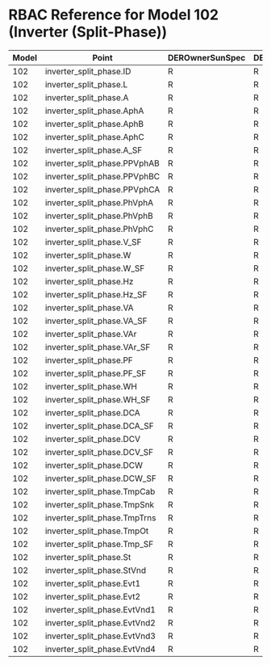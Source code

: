 # RBAC Reference for Model 102 (Inverter (Split-Phase))

| Model | Point | DEROwnerSunSpec | DERInstallerSunSpec | DERVendorSunSpec | ServiceProviderSunSpec | GridOperatorSunSpec |
|-------|-------|------------------|---------------------|------------------|------------------------|---------------------|
| 102 | inverter_split_phase.ID | R | R | R | R | R |
| 102 | inverter_split_phase.L | R | R | R | R | R |
| 102 | inverter_split_phase.A | R | R | R | R | R |
| 102 | inverter_split_phase.AphA | R | R | R | R | R |
| 102 | inverter_split_phase.AphB | R | R | R | R | R |
| 102 | inverter_split_phase.AphC | R | R | R | R | R |
| 102 | inverter_split_phase.A_SF | R | R | R | R | R |
| 102 | inverter_split_phase.PPVphAB | R | R | R | R | R |
| 102 | inverter_split_phase.PPVphBC | R | R | R | R | R |
| 102 | inverter_split_phase.PPVphCA | R | R | R | R | R |
| 102 | inverter_split_phase.PhVphA | R | R | R | R | R |
| 102 | inverter_split_phase.PhVphB | R | R | R | R | R |
| 102 | inverter_split_phase.PhVphC | R | R | R | R | R |
| 102 | inverter_split_phase.V_SF | R | R | R | R | R |
| 102 | inverter_split_phase.W | R | R | R | R | R |
| 102 | inverter_split_phase.W_SF | R | R | R | R | R |
| 102 | inverter_split_phase.Hz | R | R | R | R | R |
| 102 | inverter_split_phase.Hz_SF | R | R | R | R | R |
| 102 | inverter_split_phase.VA | R | R | R | R | R |
| 102 | inverter_split_phase.VA_SF | R | R | R | R | R |
| 102 | inverter_split_phase.VAr | R | R | R | R | R |
| 102 | inverter_split_phase.VAr_SF | R | R | R | R | R |
| 102 | inverter_split_phase.PF | R | R | R | R | R |
| 102 | inverter_split_phase.PF_SF | R | R | R | R | R |
| 102 | inverter_split_phase.WH | R | R | R | R | R |
| 102 | inverter_split_phase.WH_SF | R | R | R | R | R |
| 102 | inverter_split_phase.DCA | R | R | R | R | R |
| 102 | inverter_split_phase.DCA_SF | R | R | R | R | R |
| 102 | inverter_split_phase.DCV | R | R | R | R | R |
| 102 | inverter_split_phase.DCV_SF | R | R | R | R | R |
| 102 | inverter_split_phase.DCW | R | R | R | R | R |
| 102 | inverter_split_phase.DCW_SF | R | R | R | R | R |
| 102 | inverter_split_phase.TmpCab | R | R | R | R | R |
| 102 | inverter_split_phase.TmpSnk | R | R | R | R | R |
| 102 | inverter_split_phase.TmpTrns | R | R | R | R | R |
| 102 | inverter_split_phase.TmpOt | R | R | R | R | R |
| 102 | inverter_split_phase.Tmp_SF | R | R | R | R | R |
| 102 | inverter_split_phase.St | R | R | R | R | R |
| 102 | inverter_split_phase.StVnd | R | R | R | R | R |
| 102 | inverter_split_phase.Evt1 | R | R | R | R | R |
| 102 | inverter_split_phase.Evt2 | R | R | R | R | R |
| 102 | inverter_split_phase.EvtVnd1 | R | R | R | R | R |
| 102 | inverter_split_phase.EvtVnd2 | R | R | R | R | R |
| 102 | inverter_split_phase.EvtVnd3 | R | R | R | R | R |
| 102 | inverter_split_phase.EvtVnd4 | R | R | R | R | R |
